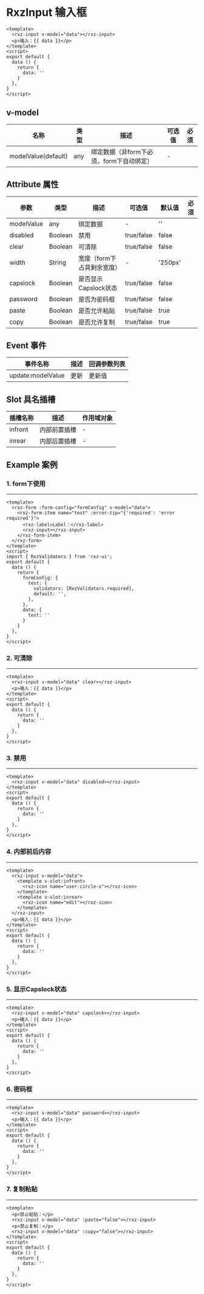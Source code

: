 # RxzInput 输入框

<TestRxzInput></TestRxzInput>

```vue
<template>
  <rxz-input v-model="data"></rxz-input>
  <p>输入：{{ data }}</p>
</template>
<script>
export default {
  data () {
    return {
      data: ''
    }
  },
}
</script>
```

## v-model

| 名称                  | 类型  | 描述                       | 可选值 | 必须  |
| ------------------- | --- | ------------------------ | --- | --- |
| modelValue(default) | any | 绑定数据（非form下必须，form下自动绑定） | -   |     |

## Attribute 属性

| 参数         | 类型      | 描述              | 可选值        | 默认值     | 必须  |
| ---------- | ------- | --------------- | ---------- | ------- | --- |
| modelValue | any     | 绑定数据            | -          | ''      |     |
| disabled   | Boolean | 禁用              | true/false | false   |     |
| clear      | Boolean | 可清除             | true/false | false   |     |
| width      | String  | 宽度（form下占具剩余宽度） | -          | '250px' |     |
| capslock   | Boolean | 是否显示Capslock状态  | true/false | false   |     |
| password   | Boolean | 是否为密码框          | true/false | false   |     |
| paste      | Boolean | 是否允许粘贴          | true/false | true    |     |
| copy       | Boolean | 是否允许复制          | true/false | true    |     |

## Event 事件

| 事件名称              | 描述  | 回调参数列表 |
| ----------------- | --- | ------ |
| update:modelValue | 更新  | 更新值    |

## Slot 具名插槽

| 插槽名称    | 描述     | 作用域对象 |
| ------- | ------ | ----- |
| infront | 内部前置插槽 | -     |
| inrear  | 内部后置插槽 | -     |

## Example 案例

### 1. form下使用

---

<TestRxzInputExp1></TestRxzInputExp1>

```vue
<template>
  <rxz-form :form-config="formConfig" v-model="data">
    <rxz-form-item name="test" :error-tip="{'required': 'error required'}">
      <rxz-label>Label：</rxz-label>
      <rxz-input></rxz-input>
    </rxz-form-item>
  </rxz-form>
</template>
<script>
import { RxzValidators } from 'rxz-ui';
export default {
  data () {
    return {
      formConfig: {
        test: {
          validators: [RxzValidators.required],
          default: '',
        },
      },
      data: {
        test: ''
      }
    }
  },
}
</script>
```

### 2. 可清除

---

<TestRxzInputExp2></TestRxzInputExp2>

```vue
<template>
  <rxz-input v-model="data" clear></rxz-input>
  <p>输入：{{ data }}</p>
</template>
<script>
export default {
  data () {
    return {
      data: ''
    }
  },
}
</script>
```

### 3. 禁用

---

<TestRxzInputExp3></TestRxzInputExp3>

```vue
<template>
  <rxz-input v-model="data" disabled></rxz-input>
</template>
<script>
export default {
  data () {
    return {
      data: ''
    }
  },
}
</script>
```

### 4. 内部前后内容

---

<TestRxzInputExp4></TestRxzInputExp4>

```vue
<template>
  <rxz-input v-model="data">
    <template v-slot:infront>
      <rxz-icon name="user-circle-o"></rxz-icon>
    </template>
    <template v-slot:inrear>
      <rxz-icon name="edit"></rxz-icon>
    </template>
  </rxz-input>
  <p>输入：{{ data }}</p>
</template>
<script>
export default {
  data () {
    return {
      data: ''
    }
  },
}
</script>
```

### 5. 显示Capslock状态

---

<TestRxzInputExp5></TestRxzInputExp5>

```vue
<template>
  <rxz-input v-model="data" capslock></rxz-input>
  <p>输入：{{ data }}</p>
</template>
<script>
export default {
  data () {
    return {
      data: ''
    }
  },
}
</script>
```

### 6. 密码框

---

<TestRxzInputExp6></TestRxzInputExp6>

```vue
<template>
  <rxz-input v-model="data" password></rxz-input>
  <p>输入：{{ data }}</p>
</template>
<script>
export default {
  data () {
    return {
      data: ''
    }
  },
}
</script>
```

### 7. 复制粘贴

---

<TestRxzInputExp7></TestRxzInputExp7>



``` vue
<template>
  <p>禁止粘贴：</p>
  <rxz-input v-model="data" :paste="false"></rxz-input>
  <p>禁止复制：</p>
  <rxz-input v-model="data" :copy="false"></rxz-input>
</template>
<script>
export default {
  data () {
    return {
      data: ''
    }
  },
}
</script>
```